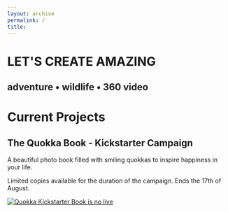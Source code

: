 ```yaml
---
layout: archive
permalink: /
title:
---
```



<div class="page-lead" style="background-image:url(https://c2.staticflickr.com/2/1634/24322540240_b6e6209bdd_b.jpg)">
      <div class="wrap page-lead-content">
        <h1>LET'S CREATE AMAZING</h1>
        <h2>adventure • wildlife • 360 video</h2>
				<!-- <a href="" class="button-surrounds">Let's Collaborate</a>-->

</div><!-- /.page-lead-content -->
</div>



<h1>Current Projects</h1>


<h2>The Quokka Book - Kickstarter Campaign</h2>
<p>A beautiful photo book filled with smiling quokkas to inspire happiness in your life.</p>
<p>Limited copies available for the duration of the campaign. Ends the 17th of August.</p>
<a href="https://bit.ly/quokkabook" target="_blank">
<img src="https://c1.staticflickr.com/9/8630/28353832155_b7d922c5bd_o.jpg" alt="Quokka Kickstarter Book is no live">
</a>

